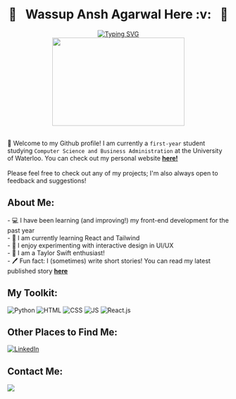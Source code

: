 <div align="center">
<h1> 🤟 &nbsp Wassup Ansh Agarwal Here :v: &nbsp 🤟</h1>
</div>


<div align="center" width="50">
<a href="https://git.io/typing-svg"><img src="https://readme-typing-svg.demolab.com?font=Playfair&pause=1000&color=3B2D62&center=true&width=435&lines=CS%2FBBA+student+at+uWaterloo+;Aspiring+front-end+developer" alt="Typing SVG" /></a>
  <br> 
  <img src="https://media.tenor.com/ubkgsEHmfe4AAAAC/anime-aesthetic.gif" width="300" height="200">
</div><br>

<div align="left">

👋 Welcome to my Github profile! I am currently a `first-year` student studying `Computer Science and Business Administration` at the University of Waterloo. You can check out my personal website <a href="https://christinaly19.github.io/Personal_Website_/"><u><b>here!</b></u></a><br><br>
Please feel free to check out any of my projects; I'm also always open to feedback and suggestions! 
  <h2> About Me: </h2>
  <p>
- 💻 I have been learning (and improving!) my front-end development for the past year
    <br>
- 🌱 I am currently learning React and Tailwind 
        <br>
- 🔎 I enjoy experimenting with interactive design in UI/UX
        <br>
- 🎵 I am a Taylor Swift enthusiast! 
        <br>
- 🖊️ Fun fact: I (sometimes) write short stories! You can read my latest published story <a href="https://www.asterlit.org/spring2021/christina-li"><u><b> here </b></u></a>
      </p>

  <h2> My Toolkit: </h2>
<img src="https://img.shields.io/badge/Python-3776AB?style=for-the-badge&logo=python&logoColor=white" alt="Python"></a>
<img src="https://img.shields.io/badge/HTML5-E34F26?style=for-the-badge&logo=html5&logoColor=white" alt="HTML"></a>
<img src="https://img.shields.io/badge/CSS3-1572B6?style=for-the-badge&logo=css3&logoColor=white" alt="CSS"></a>
<img src="https://img.shields.io/badge/JavaScript-323330?style=for-the-badge&logo=javascript&logoColor=F7DF1E" alt="JS"></a>
<img src="https://img.shields.io/badge/React-20232A?style=for-the-badge&logo=react&logoColor=61DAFB" alt="React.js"></a>

  <h2> Other Places to Find Me: </h2>
  <a href="https://www.linkedin.com/in/christina-li-11b880217/" target="_blank"><img src="https://img.shields.io/badge/LinkedIn-0077B5?style=for-the-badge&logo=linkedin&logoColor=white" alt="LinkedIn"></a>
  
  <h2> Contact Me: </h2>
 <img src ="https://img.shields.io/badge/Email-christinayxli%40gmail.com-blue"></a>
